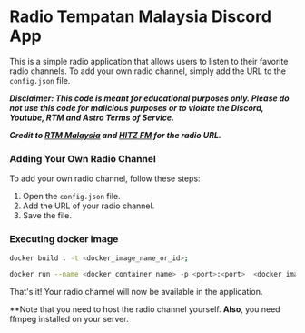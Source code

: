 # Radio Tempatan Malaysia Discord App



This is a simple radio application that allows users to listen to their favorite radio channels. To add your own radio channel, simply add the URL to the `config.json` file.

***Disclaimer: This code is meant for educational purposes only. Please do not use this code for malicious purposes or to violate the Discord, Youtube, RTM and Astro Terms of Service.***

***Credit to [RTM Malaysia](https://www.rtm.gov.my) and [HITZ FM](https://hitz.syok.my/) for the radio URL.*** 

### Adding Your Own Radio Channel

To add your own radio channel, follow these steps:

1. Open the `config.json` file.
2. Add the URL of your radio channel.
3. Save the file.

### Executing docker image
```bash
docker build . -t <docker_image_name_or_id>;

docker run --name <docker_container_name> -p <port>:<port>  <docker_image_name_or_id>;
```

That's it! Your radio channel will now be available in the application.

**Note that you need to host the radio channel yourself. **Also**, you need ffmpeg installed on your server.

